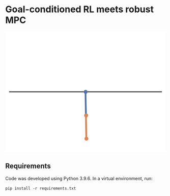 # Goal-conditioned RL meets robust MPC

![Alt text](/misc/anim_dip.gif)


## Requirements
Code was developed using Python 3.9.6. In a virtual environment, run:
```
pip install -r requirements.txt
```
